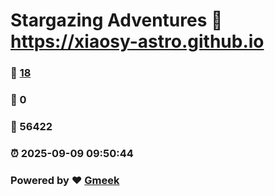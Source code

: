 # Stargazing Adventures :link: https://xiaosy-astro.github.io 
### :page_facing_up: [18](https://xiaosy-astro.github.io/tag.html) 
### :speech_balloon: 0 
### :hibiscus: 56422 
### :alarm_clock: 2025-09-09 09:50:44 
### Powered by :heart: [Gmeek](https://github.com/Meekdai/Gmeek)
